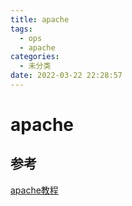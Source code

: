```yaml
---
title: apache
tags:
  - ops
  - apache
categories:
  - 未分类
date: 2022-03-22 22:28:57
---
```


# apache

## 参考

[apache教程](https://support.websoft9.com/docs/linux/zh/webs-apache.html#%E5%AE%89%E8%A3%85)

